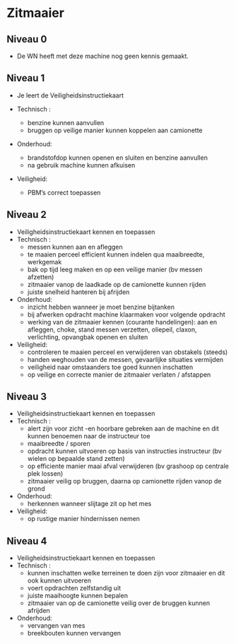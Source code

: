 # Zitmaaier

## Niveau 0
- De WN heeft met deze machine nog geen kennis gemaakt. 

## Niveau 1
- Je leert de Veiligheidsinstructiekaart
- Technisch :
  - benzine kunnen aanvullen
  - bruggen op veilige manier kunnen koppelen aan camionette
- Onderhoud:
  - brandstofdop kunnen openen en sluiten en benzine aanvullen
  - na gebruik machine kunnen afkuisen 

- Veiligheid:
  - PBM’s correct toepassen

## Niveau 2
- Veiligheidsinstructiekaart kennen en toepassen
- Technisch :
  - messen kunnen aan en afleggen
  - te maaien perceel efficient kunnen indelen qua maaibreedte, werkgemak
  - bak op tijd leeg maken en op een veilige manier (bv messen afzetten)
  - zitmaaier vanop de laadkade op de camionette kunnen rijden
  - juiste snelheid hanteren bij afrijden
- Onderhoud:
  - inzicht hebben wanneer je moet benzine bijtanken
  - bij afwerken opdracht machine klaarmaken voor volgende opdracht
  - werking van de zitmaaier kennen (courante handelingen): aan en afleggen, choke, stand messen verzetten, oliepeil, claxon, verlichting, opvangbak openen en sluiten
- Veiligheid:
  - controleren te maaien perceel en verwijderen van obstakels (steeds)
  - handen weghouden van de messen, gevaarlijke situaties vermijden 
  - veiligheid naar omstaanders toe goed kunnen inschatten
  - op veilige en correcte manier de zitmaaier verlaten / afstappen

## Niveau 3
- Veiligheidsinstructiekaart kennen en toepassen
- Technisch :
  - alert zijn voor zicht -en hoorbare gebreken aan de machine en dit kunnen benoemen naar de instructeur toe
  - maaibreedte / sporen
  - opdracht kunnen uitvoeren op basis van instructies instructeur (bv wielen op bepaalde stand zetten)
  - op efficiente manier maai afval verwijderen (bv grashoop op centrale plek lossen)
  - zitmaaier veilig op bruggen, daarna op camionette rijden vanop de grond
- Onderhoud:
  - herkennen wanneer slijtage zit op het mes
- Veiligheid:
  - op rustige manier hindernissen nemen

## Niveau 4
- Veiligheidsinstructiekaart kennen en toepassen
- Technisch :
  - kunnen inschatten welke terreinen te doen zijn voor zitmaaier en dit ook kunnen uitvoeren
  - voert opdrachten zelfstandig uit
  - juiste maaihoogte kunnen bepalen
  - zitmaaier van op de camionette veilig over de bruggen kunnen afrijden
- Onderhoud:
  - vervangen van mes
  - breekbouten kunnen vervangen
